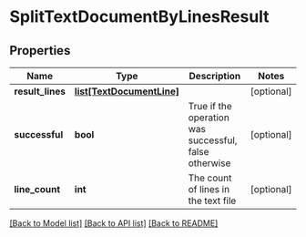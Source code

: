 # SplitTextDocumentByLinesResult

## Properties
Name | Type | Description | Notes
------------ | ------------- | ------------- | -------------
**result_lines** | [**list[TextDocumentLine]**](TextDocumentLine.md) |  | [optional] 
**successful** | **bool** | True if the operation was successful, false otherwise | [optional] 
**line_count** | **int** | The count of lines in the text file | [optional] 

[[Back to Model list]](../README.md#documentation-for-models) [[Back to API list]](../README.md#documentation-for-api-endpoints) [[Back to README]](../README.md)


